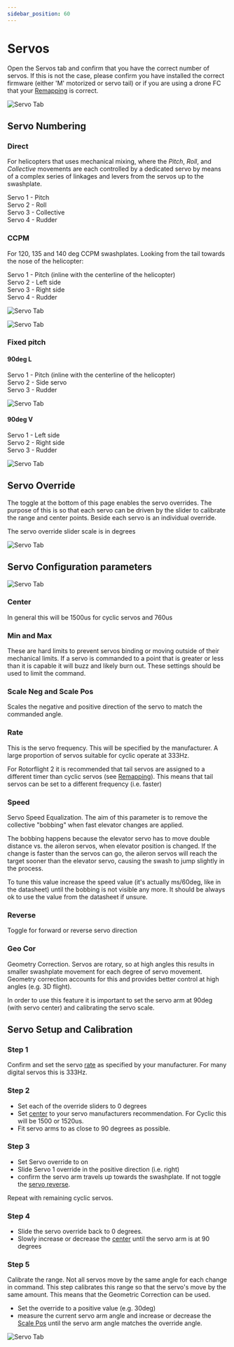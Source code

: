 ```yaml
---
sidebar_position: 60
---
```


# Servos

Open the Servos tab and confirm that you have the correct number of servos. If this is not the case, please confirm you have installed the correct firmware (either 'M' motorized or servo tail) or if you are using a drone FC that your [Remapping](Remapping.md)  is correct.

![Servo Tab](./img/servo-1.png)

## Servo Numbering

### Direct  

For helicopters that uses mechanical mixing, where the _Pitch_, _Roll_, and _Collective_ movements are each controlled by a dedicated servo by means of a complex series of linkages and levers from the servos up to the swashplate. 

Servo 1 - Pitch  
Servo 2 - Roll  
Servo 3 - Collective  
Servo 4 - Rudder  

### CCPM  

For 120, 135 and 140 deg CCPM swashplates. 
Looking from the tail towards the nose of the helicopter:

Servo 1 - Pitch (inline with the centerline of the helicopter)    
Servo 2 - Left side  
Servo 3 - Right side  
Servo 4 - Rudder  

![Servo Tab](./img/servo-120deg-x3.png)

![Servo Tab](./img/servo-2.png)

### Fixed pitch  

#### 90deg L  

Servo 1 - Pitch (inline with the centerline of the helicopter)    
Servo 2 - Side servo  
Servo 3 - Rudder  

![Servo Tab](./img/servo-90deg-x2.png)

#### 90deg V   

Servo 1 - Left side    
Servo 2 - Right side  
Servo 3 - Rudder  

![Servo Tab](./img/servo-45deg-x2.png)

## Servo Override

The toggle at the bottom of this page enables the servo overrides. The purpose of this is so that each servo can be driven by the slider to calibrate the range and center points. Beside each servo is an individual override.

The servo override slider scale is in degrees

![Servo Tab](./img/servo-3.png)

## Servo Configuration parameters 

![Servo Tab](./img/servo-4.png)

### Center

In general this will be 1500us for cyclic servos and 760us

### Min and Max

These are hard limits to prevent servos binding or moving outside of their mechanical limits. If a servo is commanded to a point that is greater or less than it is capable it will buzz and likely burn out. These settings should be used to limit the command.

### Scale Neg and Scale Pos

Scales the negative and positive direction of the servo to match the commanded angle.

### Rate 

This is the servo frequency. This will be specified by the manufacturer. A large proportion of servos suitable for cyclic operate at 333Hz.  

For Rotorflight 2 it is recommended that tail servos are assigned to a different timer than cyclic servos (see [Remapping](Remapping.md)). This means that tail servos can be set to a different frequency (i.e. faster)  

### Speed

Servo Speed Equalization. The aim of this parameter is to remove the collective "bobbing" when fast elevator changes are applied.

The bobbing happens because the elevator servo has to move double distance vs. the aileron servos, when elevator position is changed.
If the change is faster than the servos can go, the aileron servos will reach the target sooner than the elevator servo, causing the swash to jump slightly in the process.

To tune this value increase the speed value (it's actually ms/60deg, like in the datasheet) until the bobbing is not visible any more. It should be always ok to use the value from the datasheet if unsure.

### Reverse

Toggle for forward or reverse servo direction

### Geo Cor

Geometry Correction. Servos are rotary, so at high angles this results in smaller swashplate movement for each degree of servo movement. Geometry correction accounts for this and provides better control at high angles (e.g. 3D flight).

In order to use this feature it is important to set the servo arm at 90deg (with servo center) and calibrating the servo scale. 

## Servo Setup and Calibration

### Step 1

Confirm and set the servo [rate](#rate) as specified by your manufacturer. For many digital servos this is 333Hz.

### Step 2

* Set each of the override sliders to 0 degrees
* Set [center](#center) to your servo manufacturers recommendation. For Cyclic this will be 1500 or 1520us. 
* Fit servo arms to as close to 90 degrees as possible.

### Step 3

* Set Servo override to on
* Slide Servo 1 override in the positive direction (i.e. right)
* confirm the servo arm travels up towards the swashplate. If not toggle the [servo reverse](#reverse).

Repeat with remaining cyclic servos.

### Step 4

* Slide the servo override back to 0 degrees. 
* Slowly increase or decrease the [center](#center) until the servo arm is at 90 degrees

### Step 5

Calibrate the range. Not all servos move by the same angle for each change in command. This step calibrates this range so that the servo's move by the same amount. This means that the Geometric Correction can be used.
* Set the override to a positive value (e.g. 30deg)
* measure the current servo arm angle and increase or decrease the [Scale Pos](#scale-neg-and-scale-pos) until the servo arm angle matches the override angle.

![Servo Tab](./img/servo-5.png)




